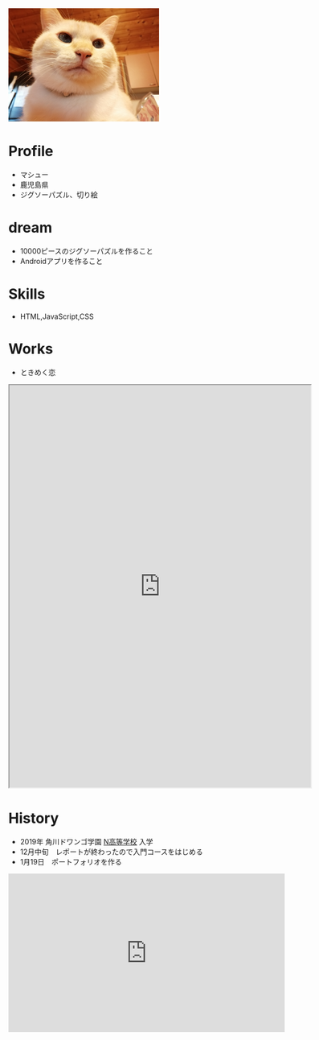 <img src="IMG_20191010_172101.jpg" width="300">

# Profile
- マシュー
- 鹿児島県
- ジグソーパズル、切り絵
# dream
- 10000ピースのジグソーパズルを作ること
- Androidアプリを作ること
# Skills
- HTML,JavaScript,CSS
# Works
- ときめく恋
<iframe src="https://www.openprocessing.org/sketch/825174/embed/" width="600" height="800"></iframe>

# History
- 2019年 角川ドワンゴ学園 [N高等学校](https://nnn.ed.jp/) 入学
- 12月中旬　レポートが終わったので入門コースをはじめる
- 1月19日　ポートフォリオを作る


<iframe width="550" height="315" src="https://www.youtube.com/embed/-kgOFJG881I" frameborder="0" allow="accelerometer; autoplay; encrypted-media; gyroscope; picture-in-picture" allowfullscreen></iframe>


